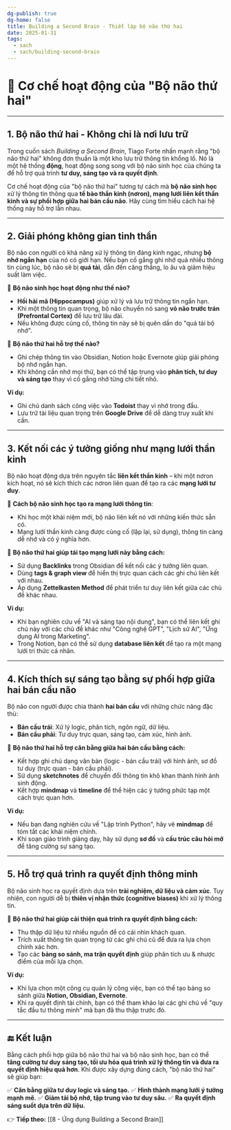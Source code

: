 ```yaml
---
dg-publish: true
dg-home: false
title: Building a Second Brain - Thiết lập bộ não thứ hai
date: 2025-01-31
tags:
  - sach
  - sach/building-second-brain
---
```

# 🧠 Cơ chế hoạt động của "Bộ não thứ hai"
---

## **1. Bộ não thứ hai - Không chỉ là nơi lưu trữ**
Trong cuốn sách *Building a Second Brain*, Tiago Forte nhấn mạnh rằng "bộ não thứ hai" không đơn thuần là một kho lưu trữ thông tin khổng lồ. Nó là một hệ thống **động**, hoạt động song song với bộ não sinh học của chúng ta để hỗ trợ quá trình **tư duy, sáng tạo và ra quyết định**.

Cơ chế hoạt động của "bộ não thứ hai" tương tự cách mà **bộ não sinh học** xử lý thông tin thông qua **tế bào thần kinh (nơron), mạng lưới liên kết thần kinh và sự phối hợp giữa hai bán cầu não**. Hãy cùng tìm hiểu cách hai hệ thống này hỗ trợ lẫn nhau.

---

## **2. Giải phóng không gian tinh thần**
Bộ não con người có khả năng xử lý thông tin đáng kinh ngạc, nhưng **bộ nhớ ngắn hạn** của nó có giới hạn. Nếu bạn cố gắng ghi nhớ quá nhiều thông tin cùng lúc, bộ não sẽ bị **quá tải**, dẫn đến căng thẳng, lo âu và giảm hiệu suất làm việc.

🧠 **Bộ não sinh học hoạt động như thế nào?**
- **Hồi hải mã (Hippocampus)** giúp xử lý và lưu trữ thông tin ngắn hạn.
- Khi một thông tin quan trọng, bộ não chuyển nó sang **vỏ não trước trán (Prefrontal Cortex)** để lưu trữ lâu dài.
- Nếu không được củng cố, thông tin này sẽ bị quên dần do "quá tải bộ nhớ".

🚀 **Bộ não thứ hai hỗ trợ thế nào?**
- Ghi chép thông tin vào Obsidian, Notion hoặc Evernote giúp giải phóng bộ nhớ ngắn hạn.
- Khi không cần nhớ mọi thứ, bạn có thể tập trung vào **phân tích, tư duy và sáng tạo** thay vì cố gắng nhớ từng chi tiết nhỏ.

**Ví dụ:**
- Ghi chú danh sách công việc vào **Todoist** thay vì nhớ trong đầu.
- Lưu trữ tài liệu quan trọng trên **Google Drive** để dễ dàng truy xuất khi cần.

---

## **3. Kết nối các ý tưởng giống như mạng lưới thần kinh**
Bộ não hoạt động dựa trên nguyên tắc **liên kết thần kinh** – khi một nơron kích hoạt, nó sẽ kích thích các nơron liên quan để tạo ra các **mạng lưới tư duy**.

🧠 **Cách bộ não sinh học tạo ra mạng lưới thông tin**:
- Khi học một khái niệm mới, bộ não liên kết nó với những kiến thức sẵn có.
- Mạng lưới thần kinh càng được củng cố (lặp lại, sử dụng), thông tin càng dễ nhớ và có ý nghĩa hơn.

🚀 **Bộ não thứ hai giúp tái tạo mạng lưới này bằng cách:**
- Sử dụng **Backlinks** trong Obsidian để kết nối các ý tưởng liên quan.
- Dùng **tags & graph view** để hiển thị trực quan cách các ghi chú liên kết với nhau.
- Áp dụng **Zettelkasten Method** để phát triển tư duy liên kết giữa các chủ đề khác nhau.

**Ví dụ:**
- Khi bạn nghiên cứu về "AI và sáng tạo nội dung", bạn có thể liên kết ghi chú này với các chủ đề khác như "Công nghệ GPT", "Lịch sử AI", "Ứng dụng AI trong Marketing".
- Trong Notion, bạn có thể sử dụng **database liên kết** để tạo ra một mạng lưới tri thức cá nhân.

---

## **4. Kích thích sự sáng tạo bằng sự phối hợp giữa hai bán cầu não**
Bộ não con người được chia thành **hai bán cầu** với những chức năng đặc thù:
- **Bán cầu trái**: Xử lý logic, phân tích, ngôn ngữ, dữ liệu.
- **Bán cầu phải**: Tư duy trực quan, sáng tạo, cảm xúc, hình ảnh.

🚀 **Bộ não thứ hai hỗ trợ cân bằng giữa hai bán cầu bằng cách:**
- Kết hợp ghi chú dạng văn bản (logic - bán cầu trái) với hình ảnh, sơ đồ tư duy (trực quan - bán cầu phải).
- Sử dụng **sketchnotes** để chuyển đổi thông tin khô khan thành hình ảnh sinh động.
- Kết hợp **mindmap** và **timeline** để thể hiện các ý tưởng phức tạp một cách trực quan hơn.

**Ví dụ:**
- Nếu bạn đang nghiên cứu về "Lập trình Python", hãy vẽ **mindmap** để tóm tắt các khái niệm chính.
- Khi soạn giáo trình giảng dạy, hãy sử dụng **sơ đồ** và **cấu trúc câu hỏi mở** để tăng cường sự sáng tạo.

---

## **5. Hỗ trợ quá trình ra quyết định thông minh**
Bộ não sinh học ra quyết định dựa trên **trải nghiệm, dữ liệu và cảm xúc**. Tuy nhiên, con người dễ bị **thiên vị nhận thức (cognitive biases)** khi xử lý thông tin.

🚀 **Bộ não thứ hai giúp cải thiện quá trình ra quyết định bằng cách:**
- Thu thập dữ liệu từ nhiều nguồn để có cái nhìn khách quan.
- Trích xuất thông tin quan trọng từ các ghi chú cũ để đưa ra lựa chọn chính xác hơn.
- Tạo các **bảng so sánh, ma trận quyết định** giúp phân tích ưu & nhược điểm của mỗi lựa chọn.

**Ví dụ:**
- Khi lựa chọn một công cụ quản lý công việc, bạn có thể tạo bảng so sánh giữa **Notion, Obsidian, Evernote**.
- Khi ra quyết định tài chính, bạn có thể tham khảo lại các ghi chú về "quy tắc đầu tư thông minh" mà bạn đã thu thập trước đó.

---

## **🔚 Kết luận**
Bằng cách phối hợp giữa bộ não thứ hai và bộ não sinh học, bạn có thể **tăng cường tư duy sáng tạo, tối ưu hóa quá trình xử lý thông tin và đưa ra quyết định hiệu quả hơn**. Khi được xây dựng đúng cách, "bộ não thứ hai" sẽ giúp bạn:

✅ **Cân bằng giữa tư duy logic và sáng tạo.**
✅ **Hình thành mạng lưới ý tưởng mạnh mẽ.**
✅ **Giảm tải bộ nhớ, tập trung vào tư duy sâu.**
✅ **Ra quyết định sáng suốt dựa trên dữ liệu.**


👉 **Tiếp theo:** [[8 - Ứng dụng Building a Second Brain]]
